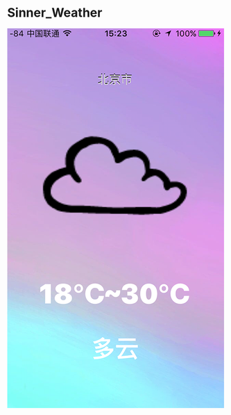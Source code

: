  Sinner_Weather
====  
![](https://raw.githubusercontent.com/sinneryun/Sinner_Weather/master/sinnerweather.png)
